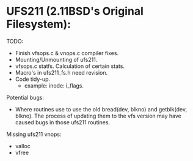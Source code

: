 # UFS211 (2.11BSD's Original Filesystem):
TODO:
- Finish vfsops.c & vnops.c compiler fixes.
- Mounting/Unmounting of ufs211.
- vfsops.c statfs. Calculation of certain stats.
- Macro's in ufs211_fs.h need revision.
- Code tidy-up.
	- example: inode: i_flags.
	
Potential bugs:
- Where routines use to use the old bread(dev, blkno) and getblk(dev, blkno).
  The process of updating them to the vfs version may have caused bugs in those ufs211 routines.

Missing ufs211 vnops:
- valloc
- vfree